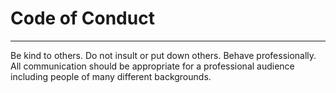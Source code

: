 # Code of Conduct
-----------------
Be kind to others. Do not insult or put down others. Behave professionally. All
communication should be appropriate for a professional audience including
people of many different backgrounds.
